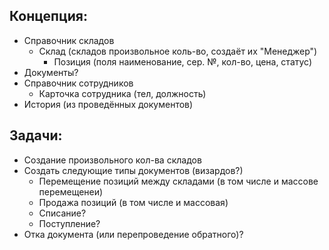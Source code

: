 ## Концепция:
* Справочник складов
    * Склад (складов произвольное коль-во, создаёт их "Менеджер")
        * Позиция (поля наименование, сер. №, кол-во, цена, статус)
* Документы?
* Справочник сотрудников
    * Карточка сотрудника (тел, должность)
* История (из проведённых документов)

## Задачи:
* Создание произвольного кол-ва складов
* Создать следующие типы документов (визардов?)
    * Перемещение позиций между складами (в том числе и массове перемещенеи)
    * Продажа позиций (в том числе и массовая)
    * Списание?
    * Поступление?
* Отка документа (или перепроведение обратного)?